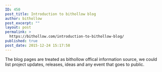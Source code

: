 ```yaml
---
ID: 450
post_title: Introduction to bithollow blog
author: bithollow
post_excerpt: ""
layout: post
permalink: >
  https://bithollow.com/introduction-to-bithollow-blog/
published: true
post_date: 2015-12-24 15:17:58
---
```

The blog pages are treated as bithollow offical information source, we could list project updates, releases, ideas and any event that goes to public.